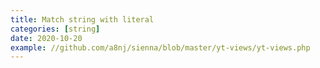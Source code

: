 ```yaml
---
title: Match string with literal
categories: [string]
date: 2020-10-20
example: //github.com/a8nj/sienna/blob/master/yt-views/yt-views.php
---
```

